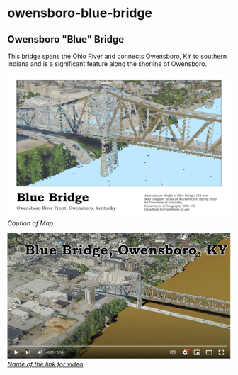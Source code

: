 # owensboro-blue-bridge
## Owensboro "Blue" Bridge
This bridge spans the Ohio River and connects Owensboro, KY to southern Indiana and is a significant feature along the shorline of Owensboro. 

![Caption of map](map.jpg)     
*Caption of Map*

![Screenshot of animation](animation.jpg)     
*[Name of the link for video]()*
